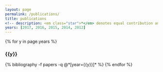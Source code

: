 ```yaml
---
layout: page
permalink: /publications/
title: publications
<!-- description: <em class="star">*</em> denotes equal contribution and joint lead authorship. -->
years: [2017, 2016, 2015, 2014, 2012]
---
```


{% for y in page.years %}
  <h3 class="bibliography-year">{{y}}</h3>
  {% bibliography -f papers -q @*[year={{y}}]* %}
{% endfor %}

